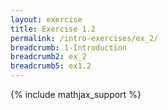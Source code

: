 ```yaml
---
layout: exercise
title: Exercise 1.2
permalink: /intro-exercises/ex_2/
breadcrumb: 1-Introduction
breadcrumb2: ex_2
breadcrumb5: ex1.2
---
```


{% include mathjax_support %}





